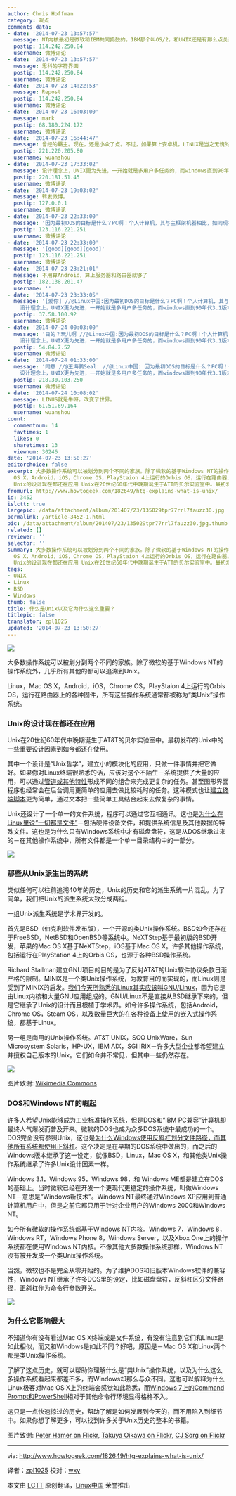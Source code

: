```yaml
---
author: Chris Hoffman
category: 观点
comments_data:
- date: '2014-07-23 13:57:57'
  message: NT内核最初是微软和IBM共同捣鼓的，IBM那个叫OS/2，和UNIX还是有那么点关系的。
  postip: 114.242.250.84
  username: 微博评论
- date: '2014-07-23 13:57:57'
  message: 思科的字符界面
  postip: 114.242.250.84
  username: 微博评论
- date: '2014-07-23 14:22:53'
  message: Repost
  postip: 114.242.250.84
  username: 微博评论
- date: '2014-07-23 16:03:00'
  message: mark
  postip: 68.180.224.172
  username: 微博评论
- date: '2014-07-23 16:44:47'
  message: 曾经的霸主。现在，还是小众了点。不过，如果算上安卓机，LINUX是当之无愧的世界霸主呀！哈哈
  postip: 221.220.205.80
  username: wuanshou
- date: '2014-07-23 17:33:02'
  message: 设计理念上，UNIX更为先进，一开始就是多用户多任务的，而windows直到90年代3.1版本以上才开始支持多任务。
  postip: 220.181.51.45
  username: 微博评论
- date: '2014-07-23 19:03:02'
  message: 转发微博。
  postip: 127.0.0.1
  username: 微博评论
- date: '2014-07-23 22:33:00'
  message: '因为最初DOS的目标是什么？PC啊！个人计算机，其与主框架机器相比，如同现在的PC比之树莓派。所以复杂的特性都省略了。//@IT江湖飘: 设计理念上，UNIX更为先进，一开始就是多用户多任务的，而windows直到90年代3.1版本以上才开始支持多任务。'
  postip: 123.116.221.251
  username: 微博评论
- date: '2014-07-23 22:33:00'
  message: '[good][good][good]'
  postip: 123.116.221.251
  username: 微博评论
- date: '2014-07-23 23:21:01'
  message: 不用算Android，算上服务器和路由器就够了
  postip: 182.138.201.47
  username: ''
- date: '2014-07-23 23:33:05'
  message: '[爱你] //@Linux中国:因为最初DOS的目标是什么？PC啊！个人计算机，其与主框架机器相比，如同现在的PC比之树莓派。所以复杂的特性都省略了。//@IT江湖飘:
    设计理念上，UNIX更为先进，一开始就是多用户多任务的，而windows直到90年代3.1版本以上才开始支持多任务。'
  postip: 37.58.100.92
  username: 微博评论
- date: '2014-07-24 00:03:00'
  message: '目的？玩儿啊 //@Linux中国:因为最初DOS的目标是什么？PC啊！个人计算机，其与主框架机器相比，如同现在的PC比之树莓派。所以复杂的特性都省略了。//@IT江湖飘:
    设计理念上，UNIX更为先进，一开始就是多用户多任务的，而windows直到90年代3.1版本以上才开始支持多任务。'
  postip: 54.84.7.52
  username: 微博评论
- date: '2014-07-24 01:33:00'
  message: '同意 //@王海鹏Seal: //@Linux中国: 因为最初DOS的目标是什么？PC啊！个人计算机，其与主框架机器相比，如同现在的PC比之树莓派。所以复杂的特性都省略了。//@IT江湖飘:
    设计理念上，UNIX更为先进，一开始就是多用户多任务的，而windows直到90年代3.1版本以上才开始支持多任务。'
  postip: 218.30.103.250
  username: 微博评论
- date: '2014-07-24 10:08:02'
  message: LINUS就是牛呀。改变了世界。
  postip: 61.51.69.164
  username: wuanshou
count:
  commentnum: 14
  favtimes: 1
  likes: 0
  sharetimes: 13
  viewnum: 30246
date: '2014-07-23 13:50:27'
editorchoice: false
excerpt: 大多数操作系统可以被划分到两个不同的家族。除了微软的基于Windows NT的操作系统外，几乎所有其他的都可以追溯到Unix。 Linux，Mac
  OS X，Android，iOS，Chrome OS，PlayStaion 4上运行的Orbis OS，运行在路由器上的各种固件，所有这些操作系统通常都被称为类Unix操作系统。
  Unix的设计现在都还在应用 Unix在20世纪60年代中晚期诞生于ATT的贝尔实验室中。最初发布的Unix中的一些重要设计因素到如今都还在使用。 其中一个设计是Unix哲学，建立小的模块化的应用，只做一件事情并把它做好。如果你对Linux终端很熟悉的话，应该对这个不陌生－
fromurl: http://www.howtogeek.com/182649/htg-explains-what-is-unix/
id: 3452
islctt: true
largepic: /data/attachment/album/201407/23/135029tpr77rrl7fauzz30.jpg
permalink: /article-3452-1.html
pic: /data/attachment/album/201407/23/135029tpr77rrl7fauzz30.jpg.thumb.jpg
related: []
reviewer: ''
selector: ''
summary: 大多数操作系统可以被划分到两个不同的家族。除了微软的基于Windows NT的操作系统外，几乎所有其他的都可以追溯到Unix。 Linux，Mac
  OS X，Android，iOS，Chrome OS，PlayStaion 4上运行的Orbis OS，运行在路由器上的各种固件，所有这些操作系统通常都被称为类Unix操作系统。
  Unix的设计现在都还在应用 Unix在20世纪60年代中晚期诞生于ATT的贝尔实验室中。最初发布的Unix中的一些重要设计因素到如今都还在使用。 其中一个设计是Unix哲学，建立小的模块化的应用，只做一件事情并把它做好。如果你对Linux终端很熟悉的话，应该对这个不陌生－
tags:
- UNIX
- Linux
- BSD
- Windows
thumb: false
title: 什么是Unix以及它为什么这么重要？
titlepic: false
translator: zpl1025
updated: '2014-07-23 13:50:27'
---
```


![](/data/attachment/album/201407/23/135029tpr77rrl7fauzz30.jpg)


大多数操作系统可以被划分到两个不同的家族。除了微软的基于Windows NT的操作系统外，几乎所有其他的都可以追溯到Unix。


Linux，Mac OS X，Android，iOS，Chrome OS，PlayStaion 4上运行的Orbis OS，运行在路由器上的各种固件，所有这些操作系统通常都被称为“类Unix”操作系统。


### Unix的设计现在都还在应用


Unix在20世纪60年代中晚期诞生于AT&T的贝尔实验室中。最初发布的Unix中的一些重要设计因素到如今都还在使用。


其中一个设计是“Unix哲学”，建立小的模块化的应用，只做一件事情并把它做好。如果你对Linux终端很熟悉的话，应该对这个不陌生－系统提供了大量的应用，可以通过[管道或其他特性](http://www.howtogeek.com/110150/become-a-linux-terminal-power-user-with-these-8-tricks/)形成不同的组合来完成更复杂的任务。甚至图形界面程序也经常会在后台调用更简单的应用去做比较耗时的任务。这种模式也让[建立终端脚本](http://www.howtogeek.com/107217/how-to-manage-processes-from-the-linux-terminal-10-commands-you-need-to-know/)更为简单，通过文本把一些简单工具结合起来去做复杂的事情。


Unix还设计了一个单一的文件系统，程序可以通过它互相通讯。这也是[为什么在Linux里说“一切都是文件”](http://www.howtogeek.com/117939/htg-explains-what-everything-is-a-file-means-on-linux/)－包括硬件设备文件，和提供系统信息及其他数据的特殊文件。这也是为什么只有Windows系统中才有磁盘盘符，这是从DOS继承过来的－在其他操作系统中，所有文件都是一个单一目录结构中的一部分。


![](/data/attachment/album/201407/23/135030fnsmrq4bryzmgugn.jpg)


### 那些从Unix派生出的系统


类似任何可以往前追溯40年的历史，Unix的历史和它的派生系统一片混乱。为了简单，我们把Unix的派生系统大致分成两组。


一组Unix派生系统是学术界开发的。


首先是BSD（伯克利软件发布版），一个开源的类Unix操作系统。BSD如今还存在于FreeBSD，NetBSD和OpenBSD等系统中。NeXTStep基于最初版的BSD开发，苹果的Mac OS X基于NeXTStep，iOS基于Mac OS X。许多其他操作系统，包括运行在PlayStation 4上的Orbis OS，也源于各种BSD操作系统。


Richard Stallman建立GNU项目的目的是为了反对AT&T的Unix软件协议条款日渐严格的限制。MINIX是一个类Unix操作系统，为教育目的而实现的，而Linux则是受到了MINIX的启发。[我们今天所熟悉的Linux其实应该叫GNU/Linux](http://www.howtogeek.com/139287/the-great-debate-is-it-linux-or-gnulinux/)，因为它是由Linux内核和大量GNU应用组成的。GNU/Linux不是直接从BSD继承下来的，但是它继承了Unix的设计而且根植于学术界。如今许多操作系统，包括Android，Chrome OS，Steam OS，以及数量巨大的在各种设备上使用的嵌入式操作系统，都基于Linux。


另一组是商用的Unix操作系统。AT&T UNIX，SCO UnixWare，Sun Microsystem Solaris，HP-UX，IBM AIX，SGI IRIX－许多大型企业都希望建立并授权自己版本的Unix。它们如今并不常见，但其中一些仍然存在。


![](/data/attachment/album/201407/23/135031yxxiyac5p5icccup.png)


图片致谢: [Wikimedia Commons](http://en.wikipedia.org/wiki/File:Unix_history.svg)


### DOS和Windows NT的崛起


许多人希望Unix能够成为工业标准操作系统，但是DOS和“IBM PC兼容”计算机却最终人气爆发而普及开来。微软的DOS也成为众多DOS系统中最成功的一个。DOS完全没有参照Unix，这也是[为什么Windows使用反斜杠划分文件路径，而其他所有系统都使用正斜杠](http://www.howtogeek.com/181774/why-windows-uses-backslashes-and-everything-else-uses-forward-slashes/)。这个决定是在早期的DOS系统中做出的，而之后的Windows版本继承了这一设定，就像BSD，Linux，Mac OS X，和其他类Unix操作系统继承了许多Unix设计因素一样。


Windows 3.1，Windows 95，Windows 98，和 Windows ME都是建立在DOS的基础上。当时微软已经在开发一个更现代更稳定的操作系统，叫做Windows NT－意思是“Windows新技术”。Windows NT最终通过Windows XP应用到普通计算机用户中，但是之前它都只用于针对企业用户的Windows 2000和Windows NT。


如今所有微软的操作系统都基于Windows NT内核。Windows 7，Windows 8，Windows RT，Windows Phone 8，Windows Server，以及Xbox One上的操作系统都在使用Windows NT内核。不像其他大多数操作系统那样，Windows NT没有被开发成一个类Unix操作系统。


当然，微软也不是完全从零开始的。为了维护DOS和旧版本Windows软件的兼容性，Windows NT继承了许多DOS里的设定，比如磁盘盘符，反斜杠区分文件路径，正斜杠作为命令行参数开关。


![](/data/attachment/album/201407/23/135033nk5mvqiv5jr5k5nb.jpg)


### 为什么它影响很大


不知道你有没有看过Mac OS X终端或是文件系统，有没有注意到它们和Linux是如此相似，而又和Windows是如此不同？好吧，原因是－Mac OS X和Linux两个都是类Unix操作系统。


了解了这点历史，就可以帮助你理解什么是“类Unix”操作系统，以及为什么这么多操作系统看起来都差不多，而Windows却那么与众不同。这也可以解释为什么Linux极客对Mac OS X上的终端会感觉如此熟悉，而[Windows 7上的Command Prompt和PowerShell](http://www.howtogeek.com/163127/how-powershell-differs-from-the-windows-command-prompt/)相对于其他命令行环境显得格格不入。


这只是一点快速掠过的历史，帮助了解是如何发展到今天的，而不用陷入到细节中。如果你想了解更多，可以找到许多关于Unix历史的整本的书籍。


图片致谢: [Peter Hamer on Flickr](http://www.flickr.com/photos/peter-hamer/2876612463/), [Takuya Oikawa on Flickr](http://www.flickr.com/photos/takuyaoikawa/2060554607/), [CJ Sorg on Flickr](http://www.flickr.com/photos/cjsorg/2726088549/)




---


via: <http://www.howtogeek.com/182649/htg-explains-what-is-unix/>


译者：[zpl1025](https://github.com/zpl1025) 校对：[wxy](https://github.com/wxy)


本文由 [LCTT](https://github.com/LCTT/TranslateProject) 原创翻译，[Linux中国](http://linux.cn/) 荣誉推出